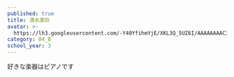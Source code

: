 ```yaml
---
published: true
title: 清水美玖
avatar: >-
  https://lh3.googleusercontent.com/-Y40YfihmYjE/XKL3Q_5UZ6I/AAAAAAAAC3E/pjl6XuB43K8G1vlB0ffK3a01xWm-Kj40QCE0YBhgL/_DSC0348.JPG
category: 04_B
school_year: 3
---
```

好きな楽器はピアノです
